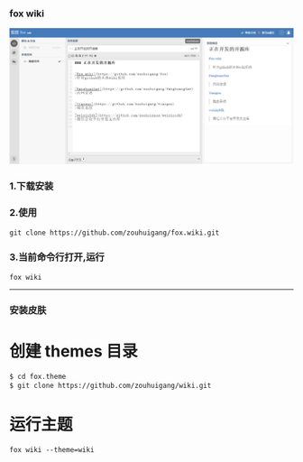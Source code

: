 ### fox wiki

![images](./image/screen.png)


### 1.下载安装


### 2.使用

	git clone https://github.com/zouhuigang/fox.wiki.git

### 3.当前命令行打开,运行

	fox wiki


---

### 安装皮肤

# 创建 themes 目录

	$ cd fox.theme
	$ git clone https://github.com/zouhuigang/wiki.git

# 运行主题

	fox wiki --theme=wiki









